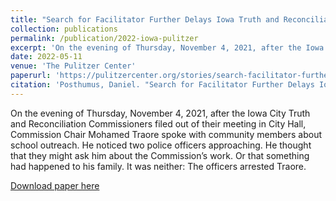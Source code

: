 ```yaml
---
title: "Search for Facilitator Further Delays Iowa Truth and Reconciliation Commission"
collection: publications
permalink: /publication/2022-iowa-pulitzer
excerpt: 'On the evening of Thursday, November 4, 2021, after the Iowa City Truth and Reconciliation Commissioners filed out of their meeting in City Hall, Commission Chair Mohamed Traore spoke with community members about school outreach. He noticed two police officers approaching. He thought that they might ask him about the Commission’s work. Or that something had happened to his family. It was neither: The officers arrested Traore.'
date: 2022-05-11
venue: 'The Pulitzer Center'
paperurl: 'https://pulitzercenter.org/stories/search-facilitator-further-delays-iowa-truth-and-reconciliation-commission.'
citation: 'Posthumus, Daniel. "Search for Facilitator Further Delays Iowa Truth and Reconciliation Commission." The Pulitzer Center. May 11, 2022.'
---
```

On the evening of Thursday, November 4, 2021, after the Iowa City Truth and Reconciliation Commissioners filed out of their meeting in City Hall, Commission Chair Mohamed Traore spoke with community members about school outreach. He noticed two police officers approaching. He thought that they might ask him about the Commission’s work. Or that something had happened to his family. It was neither: The officers arrested Traore.


[Download paper here](https://pulitzercenter.org/stories/search-facilitator-further-delays-iowa-truth-and-reconciliation-commission)